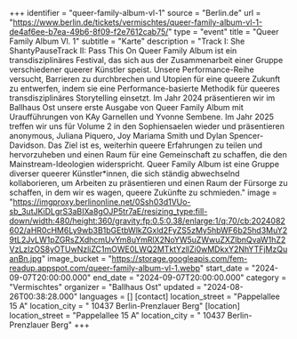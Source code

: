 +++
identifier = "queer-family-album-vl-1"
source = "Berlin.de"
url = "https://www.berlin.de/tickets/vermischtes/queer-family-album-vl-1-de4af6ee-b7ea-49b6-8f09-f2e7612cab75/"
type = "event"
title = "Queer Family Album Vl. 1"
subtitle = "Karte"
description = "Track I: She ShantyPauseTrack II: Pass This On Queer Family Album ist ein transdisziplinäres Festival, das sich aus der Zusammenarbeit einer Gruppe verschiedener queerer Künstler speist. Unsere Performance-Reihe versucht, Barrieren zu durchbrechen und Utopien für eine queere Zukunft zu entwerfen, indem sie eine Performance-basierte Methodik für queeres transdisziplinäres Storytelling einsetzt. Im Jahr 2024 präsentieren wir im Ballhaus Ost unsere erste Ausgabe von Queer Family Album mit Uraufführungen von KAy Garnellen und Yvonne Sembene. Im Jahr 2025 treffen wir uns für Volume 2 in den Sophiensaelen wieder und präsentieren anonymous, Juliana Piquero, Joy Mariama Smith und Dylan Spencer-Davidson. Das Ziel ist es, weiterhin queere Erfahrungen zu teilen und hervorzuheben und einen Raum für eine Gemeinschaft zu schaffen, die den Mainstream-Ideologien widerspricht. Queer Family Album ist eine Gruppe diverser queerer Künstler*innen, die sich ständig abwechselnd kollaborieren, um Arbeiten zu präsentieren und einen Raum der Fürsorge zu schaffen, in dem wir es wagen, queere Zukünfte zu schmieden."
image = "https://imgproxy.berlinonline.net/0Ssh03d1VUo-sb_3utJKiDLgrS3aBIXa8gOJP5tr7aE/resizing_type:fill-down/width:480/height:360/gravity:fp:0.5:0.38/enlarge:1/q:70/cb:2024082602/aHR0cHM6Ly9wb3B1bGEtbWlkZGxld2FyZS5zMy5hbWF6b25hd3MuY29tL2JvLW1pZGRsZXdhcmUvYm8uYmRlX2NoYW5uZWwuZXZlbnQvaW1hZ2VzLzIzOS8yOTUwNzliZC1mOWE0LWQ2MTktYzllZi0wMDkxY2NhYTFjMzQuanBn.jpg"
image_bucket = "https://storage.googleapis.com/fem-readup.appspot.com/queer-family-album-vl-1.webp"
start_date = "2024-09-07T20:00:00.000"
end_date = "2024-09-07T20:00:00.000"
category = "Vermischtes"
organizer = "Ballhaus Ost"
updated = "2024-08-26T00:38:28.000"
languages = []
[contact]
location_street = "Pappelallee 15 A"
location_city = " 10437 Berlin-Prenzlauer Berg"
[location]
location_street = "Pappelallee 15 A"
location_city = " 10437 Berlin-Prenzlauer Berg"
+++